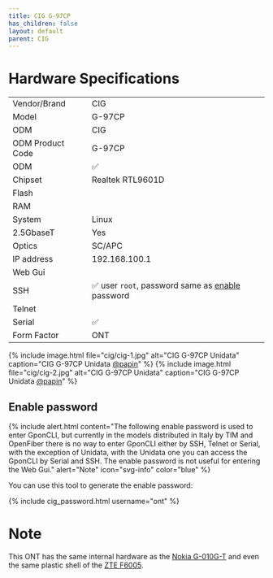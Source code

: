 ```yaml
---
title: CIG G-97CP
has_children: false
layout: default
parent: CIG
---
```


# Hardware Specifications

|                  |                                                                          |
| ---------------- |--------------------------------------------------------------------------|
| Vendor/Brand     | CIG                                                                      |
| Model            | G-97CP                                                                   |
| ODM              | CIG                                                                      |
| ODM Product Code | G-97CP                                                                   |
| ODM              | ✅                                                                        |
| Chipset          | Realtek RTL9601D                                                         |
| Flash            |                                                                          |
| RAM              |                                                                          |
| System           | Linux                                                                    |
| 2.5GbaseT        | Yes                                                                      |
| Optics           | SC/APC                                                                   |
| IP address       | 192.168.100.1                                                            |
| Web Gui          |                                                                          |
| SSH              | ✅ user ```root```, password same as [enable](##Enable-Password) password |
| Telnet           |                                                                          |
| Serial           | ✅                                                                        |
| Form Factor      | ONT                                                                      |

{% include image.html file="cig/cig-1.jpg" alt="CIG G-97CP Unidata" caption="CIG G-97CP
Unidata <a href='https://forum.fibra.click/u/papin'>@papin</a>" %} {% include image.html file="cig/cig-2.jpg" alt="CIG
G-97CP Unidata" caption="CIG G-97CP Unidata <a href='https://forum.fibra.click/u/papin'>@papin</a>" %}

## Enable password

{% include alert.html content="The following enable password is used to enter GponCLI, but currently in the models distributed in Italy by TIM and OpenFiber there is no way to enter GponCLI either by SSH, Telnet or Serial, with the exception of Unidata, with the Unidata one you can access the GponCLI by Serial and SSH. The enable password is not useful for entering the Web Gui." alert="Note" icon="svg-info" color="blue" %}

You can use this tool to generate the enable password:

{% include cig_password.html username="ont" %}

# Note

This ONT has the same internal hardware as the [Nokia G-010G-T](/ont-nokia-g-010g-t) and even the same plastic shell of
the [ZTE F6005](/ont-zte-f6005).






